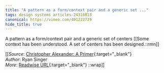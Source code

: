 ```yaml
---
title: "A pattern as a form/context pair and a generic set ..."
tags: design systems articles-24316813
canonical: https://vimeo.com/491222729
hide_title: true
---
```


A pattern as a form/context pair and a generic set of centers
[[Some context has been understood. A set of centers has been designed.::rmn]]


[[_Source_: [Christopher Alexander: A Primer](https://vimeo.com/491222729){:target="_blank"}<br>
_Author_: Ryan Singer<br>
_More_: [Readwise URL](https://readwise.io/open/475091141){:target="_blank"}
::wrap]]
